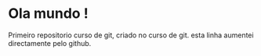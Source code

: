 # Ola mundo !
 Primeiro repositorio curso de git, criado no curso de git.
esta linha  aumentei directamente pelo github.
